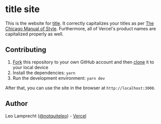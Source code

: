 # title site

This is the website for [title](https://github.com/vercel/title). It correctly capitalizes your titles as per [The Chicago Manual of Style](http://www.chicagomanualofstyle.org/home.html). Furthermore, all of Vercel's product names are capitalized properly as well.

## Contributing

1. [Fork](https://help.github.com/articles/fork-a-repo/) this repository to your own GitHub account and then [clone](https://help.github.com/articles/cloning-a-repository/) it to your local device
2. Install the dependencies: `yarn`
3. Run the development environment: `yarn dev`

After that, you can use the site in the browser at `http://localhost:3000`.

## Author

Leo Lamprecht ([@notquiteleo](https://twitter.com/notquiteleo)) - [Vercel](https://vercel.com)
